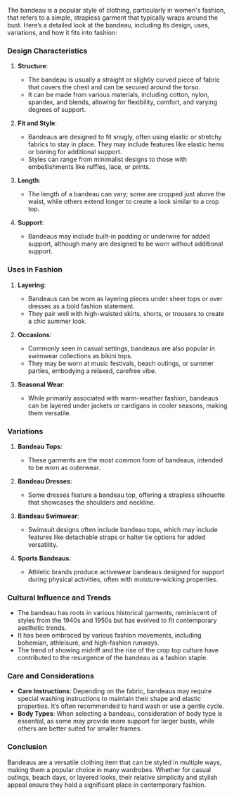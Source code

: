 The bandeau is a popular style of clothing, particularly in women's fashion, that refers to a simple, strapless garment that typically wraps around the bust. Here’s a detailed look at the bandeau, including its design, uses, variations, and how it fits into fashion:

### Design Characteristics

1. **Structure**:
   - The bandeau is usually a straight or slightly curved piece of fabric that covers the chest and can be secured around the torso.
   - It can be made from various materials, including cotton, nylon, spandex, and blends, allowing for flexibility, comfort, and varying degrees of support.

2. **Fit and Style**:
   - Bandeaus are designed to fit snugly, often using elastic or stretchy fabrics to stay in place. They may include features like elastic hems or boning for additional support.
   - Styles can range from minimalist designs to those with embellishments like ruffles, lace, or prints.

3. **Length**:
   - The length of a bandeau can vary; some are cropped just above the waist, while others extend longer to create a look similar to a crop top.

4. **Support**:
   - Bandeaus may include built-in padding or underwire for added support, although many are designed to be worn without additional support.

### Uses in Fashion

1. **Layering**:
   - Bandeaus can be worn as layering pieces under sheer tops or over dresses as a bold fashion statement.
   - They pair well with high-waisted skirts, shorts, or trousers to create a chic summer look.

2. **Occasions**:
   - Commonly seen in casual settings, bandeaus are also popular in swimwear collections as bikini tops.
   - They may be worn at music festivals, beach outings, or summer parties, embodying a relaxed, carefree vibe.

3. **Seasonal Wear**:
   - While primarily associated with warm-weather fashion, bandeaus can be layered under jackets or cardigans in cooler seasons, making them versatile.

### Variations

1. **Bandeau Tops**:
   - These garments are the most common form of bandeaus, intended to be worn as outerwear.

2. **Bandeau Dresses**:
   - Some dresses feature a bandeau top, offering a strapless silhouette that showcases the shoulders and neckline.

3. **Bandeau Swimwear**:
   - Swimsuit designs often include bandeau tops, which may include features like detachable straps or halter tie options for added versatility.

4. **Sports Bandeaus**:
   - Athletic brands produce activewear bandeaus designed for support during physical activities, often with moisture-wicking properties.

### Cultural Influence and Trends

- The bandeau has roots in various historical garments, reminiscent of styles from the 1940s and 1950s but has evolved to fit contemporary aesthetic trends.
- It has been embraced by various fashion movements, including bohemian, athleisure, and high-fashion runways.
- The trend of showing midriff and the rise of the crop top culture have contributed to the resurgence of the bandeau as a fashion staple.

### Care and Considerations

- **Care Instructions**: Depending on the fabric, bandeaus may require special washing instructions to maintain their shape and elastic properties. It’s often recommended to hand wash or use a gentle cycle.
- **Body Types**: When selecting a bandeau, consideration of body type is essential, as some may provide more support for larger busts, while others are better suited for smaller frames.

### Conclusion

Bandeaus are a versatile clothing item that can be styled in multiple ways, making them a popular choice in many wardrobes. Whether for casual outings, beach days, or layered looks, their relative simplicity and stylish appeal ensure they hold a significant place in contemporary fashion.
